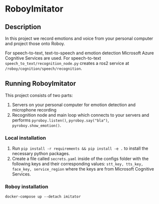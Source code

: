 # RoboyImitator

## Description

In this project we record emotions and voice from your personal computer and project
those onto Roboy.

For speech-to-text, text-to-speech and emotion detection Microsoft Azure Cognitive Services are used.
For speech-to-text `speech_to_text/recognition_node.py` creates a ros2 service at
`/roboy/cognition/speech/recognition`.

## Running RoboyImitator

This project consists of two parts:

1. Servers on your personal computer for emotion detection and microphone recording
2. Recognition node and main loop which connects to your servers and performs `pyroboy.listen()`,
`pyroboy.say("bla")`, `pyroboy.show_emotion()`.

### Local installation

1. Run `pip install -r requirements && pip install -e .` to install the necessary python packages.
2. Create a file called `secrets.yaml` inside of the configs folder with the following keys and their
corresponding values: `stt_key, tts_key, face_key, service_region` where the keys are from Microsoft Cognitive
Services.

### Roboy installation

```
docker-compose up --detach imitator
```
